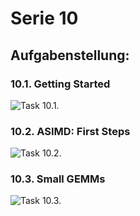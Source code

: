 # Serie 10

## Aufgabenstellung:

### 10.1. Getting Started


![Task 10.1.](https://github.com/rauschinger/hpc-repo/blob/main/10_JITed_Kernels_in_Praxis/10.1.png)


### 10.2. ASIMD: First Steps

![Task 10.2.](https://github.com/rauschinger/hpc-repo/blob/main/10_JITed_Kernels_in_Praxis/10.2.png)





### 10.3. Small GEMMs

![Task 10.3.](https://github.com/rauschinger/hpc-repo/blob/main/10_JITed_Kernels_in_Praxis/10.3.png)

